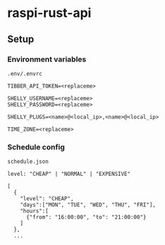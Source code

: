 # raspi-rust-api

## Setup

### Environment variables

`.env/.envrc`
```
TIBBER_API_TOKEN=<replaceme>

SHELLY_USERNAME=<replaceme>
SHELLY_PASSWORD=<replaceme>

SHELLY_PLUGS=<name>@<local_ip>,<name>@<local_ip>

TIME_ZONE=<replaceme>
```

### Schedule config

`schedule.json`

`level: "CHEAP" | "NORMAL" | "EXPENSIVE"`


```
[
  {
    "level": "CHEAP",
    "days":["MON", "TUE", "WED", "THU", "FRI"],
    "hours":[
      {"from": "16:00:00", "to": "21:00:00"}
    ]
  },
  ...
```
